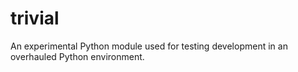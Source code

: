# trivial
An experimental Python module used for testing development in an overhauled Python environment.
